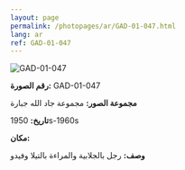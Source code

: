 ```yaml
---
layout: page
permalink: /photopages/ar/GAD-01-047.html
lang: ar
ref: GAD-01-047
---
```


![GAD-01-047](/smallimages/GAD-01-047-600.jpg)

**رقم الصورة:** GAD-01-047

**مجموعة الصور:** مجموعة جاد الله جبارة

**تاريخ:** 1950s-1960s

**مكان:**

**وصف:** رجل بالجلابية والمراءة بالتيلا وفيدو
